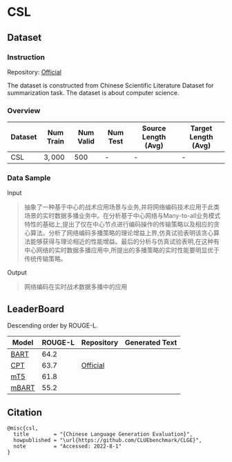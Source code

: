 # CSL

## Dataset

### Instruction

Repository: [Official](https://github.com/CLUEbenchmark/CLGE)

The dataset is constructed from Chinese Scientific Literature Dataset for summarization task. The dataset is about computer science.

### Overview

| Dataset | Num Train | Num Valid | Num Test | Source Length (Avg) | Target Length (Avg) |
| ------- | --------- | --------- | -------- | ------------------- | ------------------- |
| CSL     | $3,000$   | $500$     | -        | -                   | -                   |

### Data Sample

Input

>抽象了一种基于中心的战术应用场景与业务,并将网络编码技术应用于此类场景的实时数据多播业务中。在分析基于中心网络与Many-to-all业务模式特性的基础上,提出了仅在中心节点进行编码操作的传输策略以及相应的贪心算法。分析了网络编码多播策略的理论增益上界,仿真试验表明该贪心算法能够获得与理论相近的性能增益。最后的分析与仿真试验表明,在这种有中心网络的实时数据多播应用中,所提出的多播策略的实时性能要明显优于传统传输策略。

Output

>网络编码在实时战术数据多播中的应用

## LeaderBoard

Descending order by ROUGE-L.

| Model                                         | ROUGE-L | Repository                                 | Generated Text |
| --------------------------------------------- | ------- | ------------------------------------------ | -------------- |
| [BART](https://arxiv.org/pdf/2109.05729.pdf)  | $64.2$  |                                            |                |
| [CPT](https://arxiv.org/pdf/2109.05729.pdf)   | $63.7$  | [Official](https://github.com/fastnlp/CPT) |                |
| [mT5](https://arxiv.org/pdf/2109.05729.pdf)   | $61.8$  |                                            |                |
| [mBART](https://arxiv.org/pdf/2109.05729.pdf) | $55.2$  |                                            |                |

## Citation

```
@misc{csl,
  title        = "{Chinese Language Generation Evaluation}",
  howpublished = "\url{https://github.com/CLUEbenchmark/CLGE}",
  note         = "Accessed: 2022-8-1"
}
```